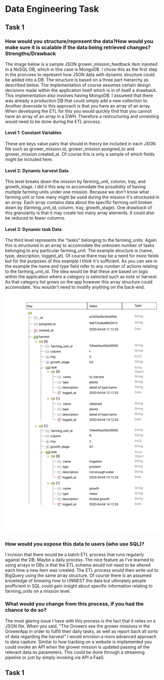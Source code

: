 # Data Engineering Task

## Task 1


### How would you structure/represent the data?How would you make sure it is scalable if the data being retrieved changes?Strengths/Drawback

The image below is a sample JSON grower_mission_feedback item injested in a NoSQL DB, which in this case is MongoDB. I chose this as the first step in the proccess to represent how JSON data with dynamic structure could be added into a DB. The structure is based on a three part hierarchy as described below. The implementation of course assumes certain design decisions made within the application itself which is in of itself a drawback. This implementation also involves having MongoDB. I assumed that there was already a production DB that could simply add a new collection to. Another downside to this approach is that you have an array of an array. When developing the ETL for this you would quickly find that you cannot have an array of an array in a DWH. Therefore a restructuring and unnesting would need to be done during the ETL process.


#### Level 1: Constant Variables
These are keys value pairs that should in theory be included in each JSON file such as grower_mission.id, grower_mission.assigned_to and grower_mission.created_at. Of course this is only a sample of which fields might be included here. 


#### Level 2: Dynamic harvest Data
This level breaks down the mission by farming_unit, column, tray, and growth_stage. I did it this way to accomodate the possibility of having multiple farming units under one mission. Because we don't know what farming unit or how many might be used during the mission it's structured in an array. Each array contains data about the specific farming unit broken down by (farming_unit_id, column, tray, growth_stage). One drawback of this granularity is that it may create too many array elements. It could also be reduced to fewer columns.

#### Level 3: Dynamic task Data
The third level represents the "tasks" belonging to the farming_units. Again this is structured in an array to accomodate the unknown number of tasks belonging to any particular farming_unit. The example structure is (name, type, description, logged_at). Of course there may be a need for more fields but for the purposes of this example I think it's sufficient. As you can see in the example the name and type field refer to any number of actions relating to the farming_unit_id. The idea would be that these are based on logic within the application where a category is selected such as note or harvest. As that category list grows on the app however this array structure could accomodate. You wouldn't need to modify anything on the back-end.


![alt_text](/images/Infarm.png)


### How would you expose this data to users (who use SQL)?

I invision that there would be a batch ETL process that runs regularly against the DB. Maybe a daily process. The nice feature as I've learned to using arrays in DBs is that the ETL schema would not need to be altered each time a new item was created. The ETL process would then write out to BigQuery using the same array structure. Of course there is an assumed knowledge of knowing how to UNNEST the data but ultimately people profficient in SQL could gain insight about specific information relating to farming_units on a mission level.

### What would you change from this process, if you had the chance to do so?
The most glaring issue I have with this process is the fact that it relies on a JSON file. When you said, "The Growers see the grower missions in the GrowerApp in order to fulfill their daily tasks, as well as report back all sorts of data regarding the harvest" I would envision a more advanced approach to data capture. Similar to how tracking on a website is implemented you could invoke an API when the grower mission is updated passing all the relevant data as parameters. This could be done through a streaming pipeline or just by simply invoking via API a FaaS.




## Task 1

